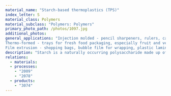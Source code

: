 ```yaml
---
material_name: "Starch-based thermoplastics (TPS)"
index_letter: S
material_class: Polymers
material_subclass: "Polymers: Polymers"
primary_photo_path: /photos/1097.jpg
additional_photos:
general_applications: "Injection molded - pencil sharpeners, rulers, cartridges, toys, plant pots, plastic bones and other toys for pets, plastic cutlery, hair combs.
Thermo-formed - trays for fresh food packaging, especially fruit and vegetables.
Film extrusion - shopping bags, bubble film for wrapping, plastic laminates for paper cups and plates, bags for rubbish disposal, lining for baby nappies, mulching films for horticulture, wrapping for fruit, vegetables and sanitary products."
description: "Starch is a naturally occurring polysaccharide made up of glucose molecules. Its molecular chains are shorter than those of cellulose and the bonds between the sugar molecule building blocks are different. Starch is therefore a polymer, but the problem with using it for making structural products is that it is softened by and dissolves in water. Mater-Bi is a family of biodegradable thermoplastics materials made from maize starch. They are water resistant and resembles polymers made from petro-chemicals. They retain their properties while in use, but when composted in an environment containing bacteria, they biodegrade to carbon dioxide, water and fibrous residue."
relations:
  - materials:
  - processes:
    - "2009"
    - "2078"
  - products:
    - "3074"
---
```

